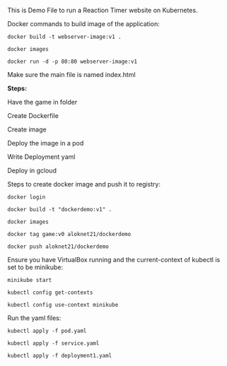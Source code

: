 This is Demo File to run a Reaction Timer website on Kubernetes.

Docker commands to build image of the application:

    docker build -t webserver-image:v1 .

    docker images

    docker run -d -p 80:80 webserver-image:v1

Make sure the main file is named index.html

**Steps:**

Have the game in folder

Create Dockerfile

Create image

Deploy the image in a pod

Write Deployment yaml

Deploy in gcloud


Steps to create docker image and push it to registry: 

    docker login

    docker build -t "dockerdemo:v1" .

    docker images

    docker tag game:v0 aloknet21/dockerdemo

    docker push aloknet21/dockerdemo

Ensure you have VirtualBox running and the current-context of kubectl is set to be minikube:

    minikube start

    kubectl config get-contexts

    kubectl config use-context minikube

Run the yaml files: 

    kubectl apply -f pod.yaml

    kubectl apply -f service.yaml

    kubectl apply -f deployment1.yaml

